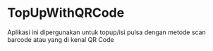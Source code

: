 # TopUpWithQRCode
Aplikasi ini dipergunakan untuk topup/isi pulsa dengan metode scan barcode atau yang di kenal QR Code
